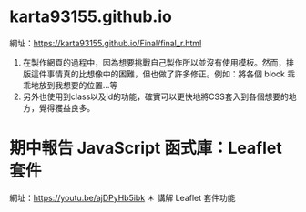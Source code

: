 # karta93155.github.io
網址：https://karta93155.github.io/Final/final_r.html

1. 在製作網頁的過程中，因為想要挑戰自己製作所以並沒有使用模板。然而，排版這件事情真的比想像中的困難，但也做了許多修正。例如：將各個 block 乖乖地放到我想要的位置...等
2. 另外也使用到class以及id的功能，確實可以更快地將CSS套入到各個想要的地方，覺得獲益良多。

# 期中報告 JavaScript 函式庫：Leaflet 套件
網址：https://youtu.be/ajDPyHb5ibk
＊ 講解 Leaflet 套件功能
